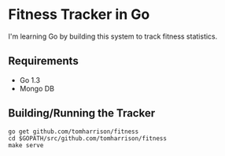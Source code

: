 Fitness Tracker in Go
=====================

I'm learning Go by building this system to track fitness statistics.

Requirements
------------

* Go 1.3
* Mongo DB

Building/Running the Tracker
----------------------------

    go get github.com/tomharrison/fitness
    cd $GOPATH/src/github.com/tomharrison/fitness
    make serve
